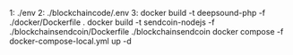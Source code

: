 1:
./env
2:
./blockchaincode/.env
3:
docker build -t deepsound-php -f ./docker/Dockerfile .
docker build -t sendcoin-nodejs -f ./blockchainsendcoin/Dockerfile ./blockchainsendcoin
docker compose -f docker-compose-local.yml up -d
